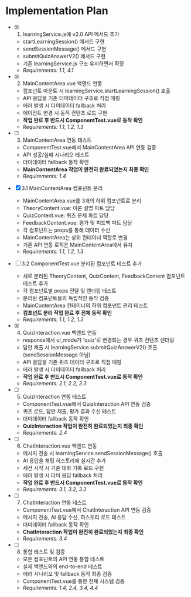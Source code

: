 # Implementation Plan

- [x] 1. learningService.js에 v2.0 API 메서드 추가





  - startLearningSession() 메서드 구현
  - sendSessionMessage() 메서드 구현  
  - submitQuizAnswerV2() 메서드 구현
  - 기존 learningService.js 구조 유지하면서 확장
  - _Requirements: 1.1, 4.1_

- [x] 2. MainContentArea.vue 백엔드 연동





  - 컴포넌트 마운트 시 learningService.startLearningSession() 호출
  - API 응답을 기존 더미데이터 구조로 직접 매핑
  - 에러 발생 시 더미데이터 fallback 처리
  - 에이전트 변경 시 동적 컨텐츠 로드 구현
  - **작업 완료 후 반드시 ComponentTest.vue로 동작 확인**
  - _Requirements: 1.1, 1.2, 1.3_

- [ ] 3. MainContentArea 연동 테스트









  - ComponentTest.vue에서 MainContentArea API 연동 검증
  - API 성공/실패 시나리오 테스트
  - 더미데이터 fallback 동작 확인
  - **MainContentArea 작업이 완전히 완료되었는지 최종 확인**
  - _Requirements: 1.4_

- [x] 3.1 MainContentArea 컴포넌트 분리





  - MainContentArea.vue를 3개의 하위 컴포넌트로 분리
  - TheoryContent.vue: 이론 설명 파트 담당
  - QuizContent.vue: 퀴즈 문제 파트 담당  
  - FeedbackContent.vue: 평가 및 피드백 파트 담당
  - 각 컴포넌트는 props를 통해 데이터 수신
  - MainContentArea는 상위 컨테이너 역할로 변경
  - 기존 API 연동 로직은 MainContentArea에서 유지
  - _Requirements: 1.1, 1.2, 1.3_

- [ ] 3.2 ComponentTest.vue 분리된 컴포넌트 테스트 추가
  - 새로 분리된 TheoryContent, QuizContent, FeedbackContent 컴포넌트 테스트 추가
  - 각 컴포넌트별 props 전달 및 렌더링 테스트
  - 분리된 컴포넌트들의 독립적인 동작 검증
  - MainContentArea 컨테이너의 하위 컴포넌트 관리 테스트
  - **컴포넌트 분리 작업 완료 후 전체 동작 확인**
  - _Requirements: 1.1, 1.2, 1.3_

- [x] 4. QuizInteraction.vue 백엔드 연동





  - response에서 ui_mode가 'quiz'로 변경되는 경우 퀴즈 컨텐츠 렌더링
  - 답안 제출 시 learningService.submitQuizAnswerV2() 호출 (sendSessionMessage 아님)
  - API 응답을 기존 퀴즈 데이터 구조로 직접 매핑
  - 에러 발생 시 더미데이터 fallback 처리
  - **작업 완료 후 반드시 ComponentTest.vue로 동작 확인**
  - _Requirements: 2.1, 2.2, 2.3_

- [ ] 5. QuizInteraction 연동 테스트
  - ComponentTest.vue에서 QuizInteraction API 연동 검증
  - 퀴즈 로드, 답안 제출, 평가 결과 수신 테스트
  - 더미데이터 fallback 동작 확인
  - **QuizInteraction 작업이 완전히 완료되었는지 최종 확인**
  - _Requirements: 2.4_

- [ ] 6. ChatInteraction.vue 백엔드 연동
  - 메시지 전송 시 learningService.sendSessionMessage() 호출
  - AI 응답을 채팅 히스토리에 실시간 추가
  - 세션 시작 시 기존 대화 기록 로드 구현
  - 에러 발생 시 더미 응답 fallback 처리
  - **작업 완료 후 반드시 ComponentTest.vue로 동작 확인**
  - _Requirements: 3.1, 3.2, 3.3_

- [ ] 7. ChatInteraction 연동 테스트
  - ComponentTest.vue에서 ChatInteraction API 연동 검증
  - 메시지 전송, AI 응답 수신, 히스토리 로드 테스트
  - 더미데이터 fallback 동작 확인
  - **ChatInteraction 작업이 완전히 완료되었는지 최종 확인**
  - _Requirements: 3.4_

- [ ] 8. 통합 테스트 및 검증
  - 모든 컴포넌트의 API 연동 통합 테스트
  - 실제 백엔드와의 end-to-end 테스트
  - 에러 시나리오 및 fallback 동작 최종 검증
  - ComponentTest.vue를 통한 전체 시스템 검증
  - _Requirements: 1.4, 2.4, 3.4, 4.4_